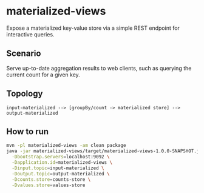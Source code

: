 # materialized-views

Expose a materialized key-value store via a simple REST endpoint for interactive queries.

## Scenario

Serve up-to-date aggregation results to web clients, such as querying the current count for a given key.

## Topology

```
input-materialized --> [groupBy/count -> materialized store] --> output-materialized
```

## How to run

```bash
mvn -pl materialized-views -am clean package
java -jar materialized-views/target/materialized-views-1.0.0-SNAPSHOT.jar \
  -Dbootstrap.servers=localhost:9092 \
  -Dapplication.id=materialized-views \
  -Dinput.topic=input-materialized \
  -Doutput.topic=output-materialized \
  -Dcounts.store=counts-store \
  -Dvalues.store=values-store
```
